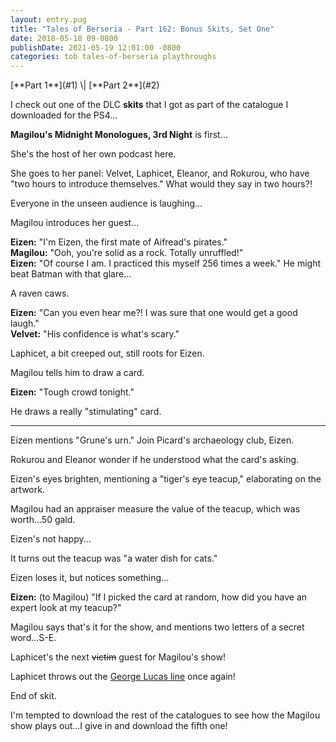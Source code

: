 ```yaml
---
layout: entry.pug
title: "Tales of Berseria - Part 162: Bonus Skits, Set One"
date: 2018-05-18 09-0800
publishDate: 2021-05-19 12:01:00 -0800
categories: tob tales-of-berseria playthroughs
---
```


<p class="entry-partination" markdown="1">[**Part 1**](#1) \| [**Part 2**](#2)</p>

<a name="1"></a>

I check out one of the DLC **skits** that I got as part of the catalogue I downloaded for the PS4...

**Magilou's Midnight Monologues, 3rd Night** is first...

She's the host of her own podcast here.

She goes to her panel: Velvet, Laphicet, Eleanor, and Rokurou, who have "two hours to introduce themselves." What would they say in two hours?!

Everyone in the unseen audience is laughing...

Magilou introduces her guest...

**Eizen:** "I'm Eizen, the first mate of Aifread's pirates."<br/>
**Magilou:** "Ooh, you're solid as a rock. Totally unruffled!"<br/>
**Eizen:** "Of course I am. I practiced this myself 256 times a week." He might beat Batman with that glare...

A raven caws.

**Eizen:** "Can you even hear me?! I was sure that one would get a good laugh."<br/>
**Velvet:** "His confidence is what's scary."

Laphicet, a bit creeped out, still roots for Eizen.

Magilou tells him to draw a card.

**Eizen:** "Tough crowd tonight."

He draws a really "stimulating" card.

<a name="2"></a>

---

Eizen mentions "Grune's urn." Join Picard's archaeology club, Eizen.

Rokurou and Eleanor wonder if he understood what the card's asking.

Eizen's eyes brighten, mentioning a "tiger's eye teacup," elaborating on the artwork.

Magilou had an appraiser measure the value of the teacup, which was worth...50 gald.

Eizen's not happy...

It turns out the teacup was "a water dish for cats."

Eizen loses it, but notices something...

**Eizen:** (to Magilou) "If I picked the card at random, how did you have an expert look at my teacup?"

Magilou says that's it for the show, and mentions two letters of a secret word...S-E.

Laphicet's the next ~~victim~~ guest for Magilou's show!

Laphicet throws out the <a href="http://starwars.wikia.com/wiki/I_have_a_bad_feeling_about_this">George Lucas line</a> once again!

End of skit.

I'm tempted to download the rest of the catalogues to see how the Magilou show plays out...I give in and download the fifth one!